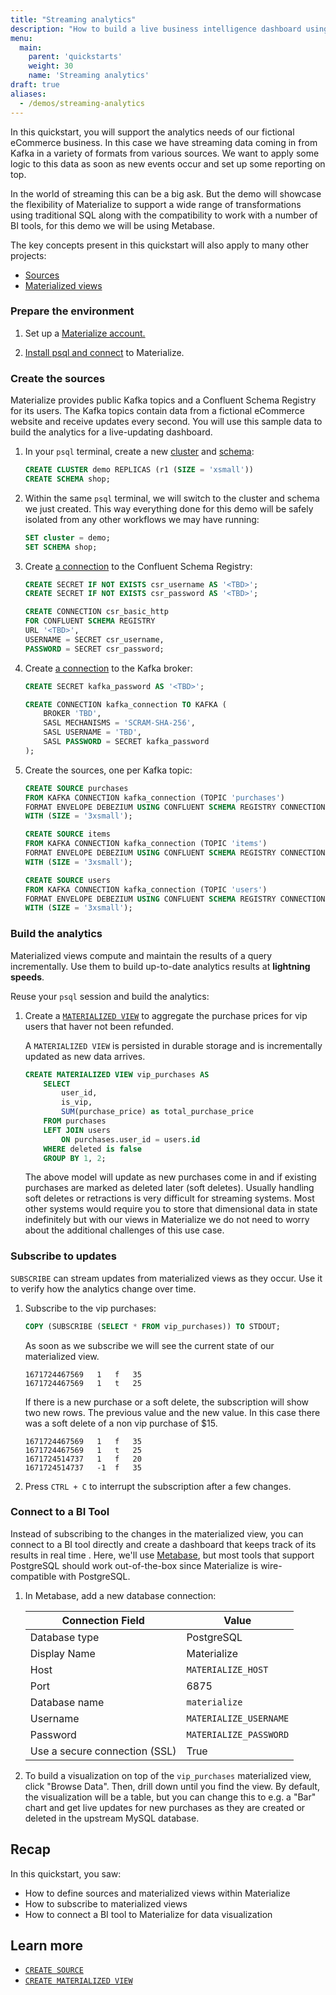 ```yaml
---
title: "Streaming analytics"
description: "How to build a live business intelligence dashboard using Materialize and Metabase"
menu:
  main:
    parent: 'quickstarts'
    weight: 30
    name: 'Streaming analytics'
draft: true
aliases:
  - /demos/streaming-analytics
---
```


In this quickstart, you will support the analytics needs of our fictional eCommerce business. In this case we have streaming data coming in from Kafka in a variety of formats from various sources. We want to apply some logic to this data as soon as new events occur and set up some reporting on top.

In the world of streaming this can be a big ask. But the demo will showcase the flexibility of Materialize to support a wide range of transformations using traditional SQL along with the compatibility to work with a number of BI tools, for this demo we will be using Metabase.

The key concepts present in this quickstart will also apply to many other projects:

* [Sources](https://materialize.com/docs/sql/create-source/load-generator/)
* [Materialized views](https://materialize.com/docs/sql/create-materialized-view/)

### Prepare the environment

1. Set up a [Materialize account.](/register)

1. [Install psql and connect](https://materialize.com/docs/get-started/#connect) to Materialize.

### Create the sources

Materialize provides public Kafka topics and a Confluent Schema Registry for its users. The Kafka topics contain data from a fictional eCommerce website and receive updates every second. You will use this sample data to build the analytics for a live-updating dashboard.

1. In your `psql` terminal, create a new [cluster](https://materialize.com/docs/sql/create-cluster/) and [schema](https://materialize.com/docs/sql/create-schema/):

    ```sql
    CREATE CLUSTER demo REPLICAS (r1 (SIZE = 'xsmall'))
    CREATE SCHEMA shop;
    ```

1. Within the same `psql` terminal, we will switch to the cluster and schema we just created. This way everything done for this demo will be safely isolated from any other workflows we may have running:

    ```sql
    SET cluster = demo;
    SET SCHEMA shop;
    ```

1. Create [a connection](/sql/create-connection/#confluent-schema-registry) to the Confluent Schema Registry:
    ```sql
    CREATE SECRET IF NOT EXISTS csr_username AS '<TBD>';
    CREATE SECRET IF NOT EXISTS csr_password AS '<TBD>';

    CREATE CONNECTION csr_basic_http
    FOR CONFLUENT SCHEMA REGISTRY
    URL '<TBD>',
    USERNAME = SECRET csr_username,
    PASSWORD = SECRET csr_password;
    ```

1. Create [a connection](/sql/create-connection/#kafka) to the Kafka broker:

    ```sql
    CREATE SECRET kafka_password AS '<TBD>';

    CREATE CONNECTION kafka_connection TO KAFKA (
        BROKER 'TBD',
        SASL MECHANISMS = 'SCRAM-SHA-256',
        SASL USERNAME = 'TBD',
        SASL PASSWORD = SECRET kafka_password
    );
    ```

1. Create the sources, one per Kafka topic:
    <!-- ```sql
    CREATE TABLE IF NOT EXISTS users (
        id INT,
        email TEXT,
        is_vip BOOLEAN,
        created_at TIMESTAMP,
        updated_at TIMESTAMP
    );

    CREATE TABLE IF NOT EXISTS items (
        id INT,
        name TEXT,
        category TEXT,
        price INT,
        inventory INT,
        inventory_updated_at TIMESTAMP,
        created_at TIMESTAMP,
        updated_at TIMESTAMP
    );

    CREATE TABLE IF NOT EXISTS purchases (
        id INT,
        user_id BIGINT,
        item_id BIGINT,
        status INT,
        quantity INT,
        purchase_price INT,
        deleted BOOLEAN,
        created_at TIMESTAMP,
        updated_at TIMESTAMP
    );

    INSERT INTO users VALUES (1, 'random@email.com', true, current_timestamp(), current_timestamp());
    INSERT INTO items VALUES (1, 'Random Random', 'Category', 230, 3, current_timestamp(), current_timestamp(), current_timestamp());
    INSERT INTO purchases VALUES (1, 1, 1, 1, 3, 10, false, current_timestamp(), current_timestamp());
    ``` -->

    ```sql
    CREATE SOURCE purchases
    FROM KAFKA CONNECTION kafka_connection (TOPIC 'purchases')
    FORMAT ENVELOPE DEBEZIUM USING CONFLUENT SCHEMA REGISTRY CONNECTION csr_basic_http
    WITH (SIZE = '3xsmall');

    CREATE SOURCE items
    FROM KAFKA CONNECTION kafka_connection (TOPIC 'items')
    FORMAT ENVELOPE DEBEZIUM USING CONFLUENT SCHEMA REGISTRY CONNECTION csr_basic_http
    WITH (SIZE = '3xsmall');

    CREATE SOURCE users
    FROM KAFKA CONNECTION kafka_connection (TOPIC 'users')
    FORMAT ENVELOPE DEBEZIUM USING CONFLUENT SCHEMA REGISTRY CONNECTION csr_basic_http
    WITH (SIZE = '3xsmall');
    ```

    <!-- Each topic contains different data:
    * Items: items by category and stock
    * Users: registration and vip access
    * Purchases: item purchases from users -->

### Build the analytics

Materialized views compute and maintain the results of a query incrementally. Use them to build up-to-date analytics results at **lightning speeds**.

Reuse your `psql` session and build the analytics:

1. Create a [`MATERIALIZED VIEW`](/sql/create-materialized-view/) to aggregate the purchase prices for vip users that haver not been refunded.

    A `MATERIALIZED VIEW` is persisted in durable storage and is incrementally updated as new data arrives.

    ```sql
    CREATE MATERIALIZED VIEW vip_purchases AS
        SELECT
            user_id,
            is_vip,
            SUM(purchase_price) as total_purchase_price
        FROM purchases
        LEFT JOIN users
            ON purchases.user_id = users.id
        WHERE deleted is false
        GROUP BY 1, 2;
    ```

    The above model will update as new purchases come in and if existing purchases are marked as deleted later (soft deletes). Usually handling soft deletes or retractions is very difficult for streaming systems. Most other systems would require you to store that dimensional data in state indefinitely but with our views in Materialize we do not need to worry about the additional challenges of this use case.

### Subscribe to updates

`SUBSCRIBE` can stream updates from materialized views as they occur. Use it to verify how the analytics change over time.

1. Subscribe to the vip purchases:
    ```sql
    COPY (SUBSCRIBE (SELECT * FROM vip_purchases)) TO STDOUT;
    ```

    As soon as we subscribe we will see the current state of our materialized view.
    ```
    1671724467569   1	f	35
    1671724467569   1	t	25
    ```

    If there is a new purchase or a soft delete, the subscription will show two new rows. The previous value and the new value. In this case there was a soft delete of a non vip purchase of $15.
    ```
    1671724467569	1	f	35
    1671724467569	1	t	25
    1671724514737	1	f	20
    1671724514737	-1	f	35
    ```

1. Press `CTRL + C` to interrupt the subscription after a few changes.

### Connect to a BI Tool

Instead of subscribing to the changes in the materialized view, you can connect to a BI tool directly and create a dashboard that keeps track of its results in real time . Here, we'll use [Metabase](https://www.metabase.com/), but most tools that support PostgreSQL should work out-of-the-box since Materialize is wire-compatible with PostgreSQL.

1. In Metabase, add a new database connection:

    | Connection Field | Value |
    | --- | --- |
    | Database type | PostgreSQL |
    | Display Name | Materialize |
    | Host | `MATERIALIZE_HOST` |
    | Port | 6875 |
    | Database name | `materialize` |
    | Username | `MATERIALIZE_USERNAME` |
    | Password | `MATERIALIZE_PASSWORD` |
    | Use a secure connection (SSL) | True |

1. To build a visualization on top of the `vip_purchases` materialized view, click "Browse Data". Then, drill down until you find the view. By default, the visualization will be a table, but you can change this to e.g. a "Bar" chart and get live updates for new purchases as they are created or deleted in the upstream MySQL database.

## Recap

In this quickstart, you saw:

-   How to define sources and materialized views within Materialize
-   How to subscribe to materialized views
-   How to connect a BI tool to Materialize for data visualization

## Learn more

-   [`CREATE SOURCE`](/sql/create-source)
-   [`CREATE MATERIALIZED VIEW`](/sql/create-materialized-view/)
